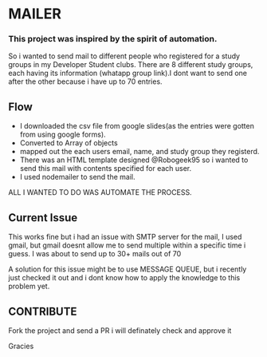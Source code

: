 # MAILER

### This project was inspired by the spirit of automation.
So i wanted to send mail to different people who registered for a study groups in my Developer Student clubs.
There are 8 different study groups, each having its information (whatapp group link).I dont want to send one after the other because i have up to 70 entries.

## Flow
- I downloaded the csv file from google slides(as the entries were gotten from using google forms). 
- Converted to Array of objects 
- mapped out the each users email, name, and study group they registerd.
- There was an HTML template designed @Robogeek95 so i wanted to send this mail with contents specified for each user.
- I used nodemailer to send the mail.


ALL I WANTED TO DO WAS AUTOMATE THE PROCESS.

## Current Issue
This works fine but i had an issue with SMTP server for the mail, I used gmail, but gmail doesnt allow me to send multiple within a specific time i guess.
I was about to send up to 30+ mails out of 70

A solution for this issue might be to use MESSAGE QUEUE, but i recently just checked it out and i dont know how to apply the knowledge to this problem yet.

## CONTRIBUTE
 Fork the project and send a PR i will definately check and approve it

Gracies
